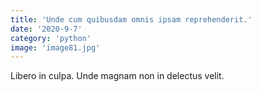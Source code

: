 ```yaml
---
title: 'Unde cum quibusdam omnis ipsam reprehenderit.'
date: '2020-9-7'
category: 'python'
image: 'image81.jpg'
---
```


Libero in culpa.
Unde magnam non in delectus velit.
